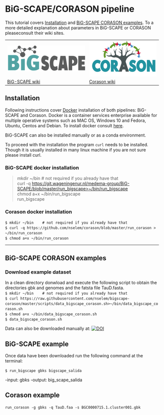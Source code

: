 # BiG-SCAPE/CORASON pipeline  

This tutorial covers [Installation](#Installation) and [BiG-SCAPE CORASON examples](#big-scape-corason-examples). To a more detailed explanation about parameters in BiG-SCAPE or CORASON pleaseconsult their wiki sites.  

<table>
   <tr>
      <td style="vertical-align: middle"> <img src="images/bigscape.png" alt="bigscape" /> </td>
      <td> <img src="images/corason.png" alt="corason" width="260px"/>  </td>
   
   </tr>
<tr>
   <td style="vertical-align: middle">
    <a href="https://git.wageningenur.nl/medema-group/BiG-SCAPE/wikis/home"> BiG-SCAPE wiki</a>
   </td>
   
   <td>
   <a href="https://github.com/nselem/corason/wiki"> Corason wiki</a>
      </td>
   
   </tr>
</table>

## Installation
Following instructions cover [Docker](https://www.docker.com/) installation of both pipelines: BiG-SCAPE and Corason. Docker is a container services enterprise available for multiple operative systems such as MAC OS, Windows 10 and Fedora, Ubuntu, Centos and Debian. To install docker consult [here](pages/dockerInstall.md).  

BiG-SCAPE can also be installed manually or as a conda environment.  

To proceed with the installation the program `curl` needs to be installed. Though it is usually installed in many linux machine if you are not sure please install curl.  

### BiG-SCAPE docker installation     
> mkdir ~/bin    # not required if you already have that  
> curl -q https://git.wageningenur.nl/medema-group/BiG-SCAPE/blob/master/run_bigscape>~/bin/run_bigscape    
> chmod a+x ~/bin/run_bigscape    
> run_bigscape    


### Corason docker installation  
`$ mkdir ~/bin    # not required if you already have that`    
`$ curl -q https://github.com/nselem/corason/blob/master/run_corason > ~/bin/run_corason`    
`$ chmod a+x ~/bin/run_corason`    

----------------
## BiG-SCAPE CORASON examples  
### Download example dataset  
In a clean directory donwload and execute the following script to obtain the directories gbk and genomes and the fatsta file TauD.fasta.  
`$ mkdir ~/bin    # not required if you already have that`  
`$ curl https://raw.githubusercontent.com/nselem/bigscape-corason/master/scripts/data_bigscape_corason.sh>~/bin/data_bigscape_corason.sh`    
`$ chmod a+x ~/bin/data_bigscape_corason.sh`    
`$ data_bigscape_corason.sh`    

Data can also be downloaded manually at: 
[![DOI](https://zenodo.org/badge/DOI/10.5281/zenodo.1340706.svg)](https://doi.org/10.5281/zenodo.1340706)  
  
## BiG-SCAPE example  
Once data have been downloaded run the following command at the terminal:  

`$ run_bigscape gbks bigscape_salida`  

-input: gbks
-output: big_scape_salida 



## Corason example  
`run_corason -g gbks -q TauD.faa -s BGC0000715.1.cluster001.gbk`    
